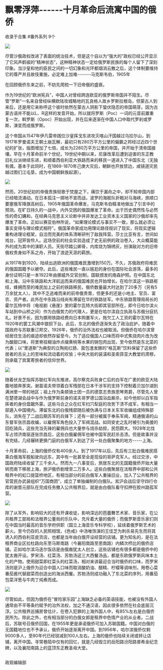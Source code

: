 # 飘零浮萍------十月革命后流寓中国的俄侨


收录于合集 #番外系列 9个

<img src='/images/623/2.png' width='auto' />

尽管沙俄政权改进了表面的统治技术，但是这个自以为“强大的”政权已经公开显示了它风声鹤唳的“精神状态”，这种精神状态一定给俄罗斯民族的每个人留下了深刻印象。当沙皇和他的臣民之间的一切幻象和光环都烟消云散之后，这个体制要维持它的尊严并且故伎重施，必定难上加难\-------马克斯韦伯，1905年

在回顾俄侨东来之前，不妨先爬梳一下旧帝俄的盛衰。

作为19世纪的“欧洲宪兵”，中国人对曾经跨连欧亚的俄罗斯帝国并不陌生。尽管“罗斯”一名来自曾经纵横欧陆攻城略地的瓦良格人故乡罗斯拉根岛，但蒙古人到来后，还是用它来称呼这个彼时依然在蒙古人阴影下蛰伏隐忍的帝国萌芽。因为古蒙古语并不能以L、R这样的发音开始，所以就将罗斯（Poc）一词的元音前置重复一次，斡罗斯（Opoc）开始出现，并在后来逐渐在中国人口中取代罗刹或罗斯，演变而成俄罗斯。

这个帝国从1547年伊凡雷帝践位沙皇挥戈东进攻灭喀山汗国越过乌拉尔山，到1917年罗曼诺夫王朝土崩瓦解，最初只有280万平方公里的偏霸之邦经过近四个世纪的扩张，版图增加了七倍，成长为2280万平方公里的帝国，并开始于清帝国接壤。早在十月革命前半个世纪，19世纪中期以来，尼康改革后遭到迫害的东正教旧礼仪派继续东进，和顺着西伯利亚大铁路而来的移民一道进入了中国东北（无独有偶，基本于此同时，在1869-1870年己庚大灾后，朝鲜也开放禁边，咸镜道灾民越过图们江屯垦，成为中国朝鲜族起源）。

![](/images/623/3.jpeg)

然而，20世纪初的帝俄贵族轻歌于焚屋之下，痛饮于漏舟之中，却不知帝国内部已经暗流涌动。在日本孤注一掷地不宣而战，波罗的海舰队折戟对马海峡，旅顺口要塞俄军降旗高树后，1905年俄国革命爆发，马克斯韦伯精准地做出了引言中的预测。在旷日持久的一战中，内外交困的俄国爆发了革命。出于历史偶然性与必然性的奇幻媾和，在经典马克思主义论断中并非发达工业资本主义国家的沙俄却率先爆发了革命。正如以赛亚伯林所说，“如果理论模式与事实不一致，那么就必须让事实变得与理论模式相符”。俄国革命家成功用理论路径规训了现实，将现实逻辑重构进理论框架，自洽而完美的体系清晰研判了敌我阵营。莎士比亚有言，世间如戏台，冠笄皆伶人。这场空前的社会实验造成了史无前例的政治卷入，大众概莫能外的成为其中的演职人员。天街尽踏公卿骨，内库烧为锦绣灰，扮演敌对方的旧帝俄权贵身如不系之舟，开始了浪迹天涯的羁旅。

从1917年到1920，陆续出逃欧洲的俄国难民激增到150万。不久，苏俄政府将难民的俄国国籍予以褫夺。此后，这些难民一直以尴尬的身份在国际社会游荡，最多的身份证明只是一本1922年由挪威外交官创制，国联颁发的南森护照。在中国东北和上海，沿中东铁路和大洋航运而来的俄国难民也开始增长。在哈尔滨这一铁路枢纽，蜂拥而至的难民加上之前的铁路移民，俄侨数量最大时达到了20多万（另有5万余犹太人）。其中不乏逃难而来的前帝俄贵胄，但更多的还是小地主、官员、富农、资产者。此外在中东路沿线尚有滞留在华的铁路驻军。中东铁路管理局局长的霍尔瓦特中将（电视剧《悬崖》里的霍尔瓦特大街即其官邸所在，即今日哈尔滨火车站到中山桥之间）作为白俄势力的代理人，更是在哈尔滨自立执政与苏俄分庭抗礼。好景不长，因为挪用铁路经费向日本购置军火，拖欠工人工资的霍尔瓦特在1920年的罢工风潮中狼狈下台。此后，东北的俄侨逐渐失去了政治庇护，随着中国政府与苏联重订邦交，1926年，俄侨的治外法权也被取消。但俄侨在哈尔滨曾经居住生活的痕迹却依然存留至今。为了适应俄国人口味而将中式焦烧肉片改为改为酸甜口味，将里脊挂糊油炸点缀黄桃等水果的锅包肉出现，至今依然是东北菜的代表；以“里道斯”为典型的立陶宛红肠、面包渣发酵的“格瓦斯”饮料保留了这些侨居者的舌尖上的至味和流动着的欢愉；中央大街的装潢和圣索菲亚大教堂的肃穆，则承载了宾寓寄旅者的信仰世界。

![](/images/623/4.jpeg)

随着伏龙芝指挥苏联红军向东推进，高尔察克兵败身亡后的白军在广袤的欧亚大陆腹地狼奔豕突。谢苗诺夫带领着白军残部在日本干涉军的支持下控制着贝加尔湖到满洲里一带的地区；祖上作为条顿骑士团一员的德意志贵族恩琴男爵，尽管先人曾在楚德湖会战中与作为俄罗斯前身的诺夫哥罗德公国浴血厮杀，如今他却以白军指挥者的身份盘踞外蒙。这些乌合之众在红军扫穴犁庭的攻势下溃不成军，有相当一部遁入中国境内。滞留东北的白俄残部随后被伪满与日本关东军收编组成特殊部队，消失在了二战后期苏军的兵锋下；还有一部分被属于奉系军阀，精通俄语的山东督军张宗昌收编，以雇佣军角色投入了军阀混战。如同安史之乱时被引为奥援的回纥骑兵，这些充当先锋的雇佣兵也大量参与烧杀劫掠，民怨颇大。1928年北伐军占领济南驱逐张宗昌后，这些白俄雇佣军也被中国军民赶杀击溃。但是故事并没有完结，几经辗转更换门庭的白俄军人到达了另一处白俄聚集的地方\-----上海。

  

十月革命前，上海的俄侨仅有400余人。到了1917年以后，先后有三批白俄难民搭乘白俄海军舰船驶向远东，其中有一批甚至全是现役的哥萨克军人。经过交涉，中国政府陆续收留了三千余人。然而九一八事变后，旅居东北的无国籍俄侨开始大量转而南下移居上海，旅沪俄侨剧增至二万多人。这些白俄聚居在法租界中部和公共租界中的虹口提篮桥地区，有相当部分的前白俄军人重操旧业，加入了公共租界的官营民办武装组织“万国商团”，成立了单独编制的白俄队。淞沪会战后坚守四行仓库的谢晋元部队在完成任务撤入公共租界后，就是由白俄队看守扣押在胶州路孤军营。

![](/images/623/5.jpeg)

除了从军外，影响较大的还有开课收徒，影响深远的芭蕾舞艺术家、音乐家，在公共租界工部局和法租界公董局的乐队中，充斥着大量的俄侨；而俄罗斯音乐家们则在中国当时最高的音乐学府供职（国立上海音乐专科学校），延续着俄罗斯艺术的薪火。至今仍存的人民照相馆，《色戒》中汤唯饰演的王佳芝为刺杀易先生而将其诱入的西伯利亚皮货店，也都是当年由白俄开设经营的店铺。更为知名的，是在法租界商业区拉杜路向东至马斯南路（今襄阳南路至思南路）内鳞次栉比的俄侨店铺。正如哈尔滨马迭尔饭店是由俄裔犹太人创立，这些店铺也有很多都是俄侨中的犹太裔开设。罗宋汤、红菜汤、苏勃汤这三大西餐汤品，都是东欧俄罗斯风味本土化的产物。使用甜菜即红菜头的红菜汤，相对来讲最迎合当时俄侨的口味，而罗宋汤则是沪上俄侨为迎合中国人口味而取消酸奶油、醋精、柠檬等调味剂，用卷心菜番茄酱代替甜菜而创造出的海派西餐。苏勃汤则成功融入了东北菜的序列，用番茄包菜洋葱与牛肉丁炖煮而成。

![](/images/623/6.jpeg)

尽管如此，但因为俄侨在“冒险家乐园”上海缺乏必备的英语技能，也被没有外国人通常由不平等条约赋予的治外法权，加之不通汉语，因此很多依然在社会底层沉浮。公共租界巡捕房曾估计，在卷入犯罪的上海外国人中，有85%左右是白俄侨民所为。除此之外，也有相当部分的白俄女郎是租界中色情产业的从业者。二战后，苏联号召俄侨回国，在1955年更是承诺俄侨可加入苏联国籍。中国对白俄的无国籍地位也不予承认，俄侨开始逐渐离开中国。到1956年，哈尔滨俄侨仅剩9000多人，至80年代已经锐减到100人左右。上海的俄侨也陆续关闭或转让店铺，离开中国。寻常巷陌中仅有的回忆，就是几经毁立的岳阳路汾阳路普希金纪念碑，以及襄阳南路上的蓝顶东正教圣母大堂。

  

![]()

政观编辑部

